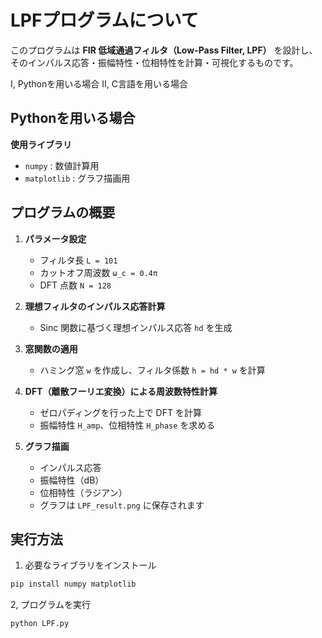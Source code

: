 # LPFプログラムについて

このプログラムは **FIR 低域通過フィルタ（Low-Pass Filter, LPF）** を設計し、そのインパルス応答・振幅特性・位相特性を計算・可視化するものです。

I, Pythonを用いる場合
II, C言語を用いる場合

## Pythonを用いる場合 

**使用ライブラリ**

- `numpy` : 数値計算用
- `matplotlib` : グラフ描画用

## プログラムの概要

1. **パラメータ設定**  
   - フィルタ長 `L = 101`  
   - カットオフ周波数 `ω_c = 0.4π`  
   - DFT 点数 `N = 128`

2. **理想フィルタのインパルス応答計算**  
   - Sinc 関数に基づく理想インパルス応答 `hd` を生成

3. **窓関数の適用**  
   - ハミング窓 `w` を作成し、フィルタ係数 `h = hd * w` を計算

4. **DFT（離散フーリエ変換）による周波数特性計算**  
   - ゼロパディングを行った上で DFT を計算  
   - 振幅特性 `H_amp`、位相特性 `H_phase` を求める

5. **グラフ描画**  
   - インパルス応答
   - 振幅特性（dB）
   - 位相特性（ラジアン）  
   - グラフは `LPF_result.png` に保存されます

## 実行方法

1. 必要なライブラリをインストール
```bash
pip install numpy matplotlib
```

2, プログラムを実行
```bash
python LPF.py
```


